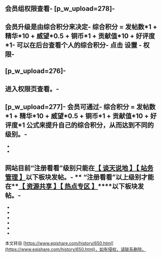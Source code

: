 会员组权限查看-
\[p\_w\_upload=278\]-
-
会员升级是由**综合积分**来决定-
**综合积分 = 发帖数\*1 + 精华\*10 + 威望\*0.5 + 铜币\*1 + 贡献值\*10 + 好评度\*1**-
可以在后台查看个人的综合积分-
点击 设置 - 权限-
-
\[p\_w\_upload=276\]-
-
进入权限页查看。-
-
\[p\_w\_upload=277\]-
会员可通过-
**综合积分 = 发帖数\*1 + 精华\*10 + 威望\*0.5 + 铜币\*1 + 贡献值\*10 + 好评度\*1** 公式来提升自己的综合积分，从而达到不同的级别。-
-
-
-
**网站目前“注册看看”级别只能在**[【 谈天说地 】](http://www.eqishare.com/index.php?m=bbs&cateid=8)[【 站务管理 】](http://www.eqishare.com/index.php?m=bbs&cateid=18)**以下板块发帖。**-
** “注册看看”以上级别才能在**[【 资源共享 】](http://www.eqishare.com/index.php?m=bbs&cateid=1)[【 热点专区 】](http://www.eqishare.com/index.php?m=bbs&cateid=22)****以下板块**发帖。**-
-
-
-
-
-
-

-

本文转自 [https://www.eqishare.com/history/650.html](https://www.eqishare.com/history/650.html)，如有侵权，请联系删除。